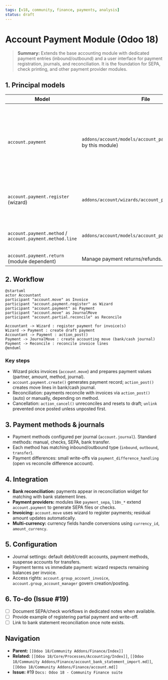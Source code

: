```yaml
---
tags: [v18, community, finance, payments, analysis]
status: draft
---
```


# Account Payment Module (Odoo 18)

> **Summary:** Extends the base accounting module with dedicated payment entries (inbound/outbound) and a user interface for payment registration, journals, and reconciliation. It is the foundation for SEPA, check printing, and other payment provider modules.

## 1. Principal models

| Model | File | Responsibilities |
|-------|------|------------------|
| `account.payment` | `addons/account/models/account_payment.py` (extended by this module) | Represents payments (customer receipts, vendor payments, internal transfers). Handles posting, cancellation, and move creation. |
| `account.payment.register` (wizard) | `addons/account/wizards/account_payment_register.py` | Registers payments from invoices/bills, producing `account.payment` records. |
| `account.payment.method` / `account.payment.method.line` | `addons/account/models/account_payment.py` | Define available payment methods per journal (manual, SEPA, checks). |
| `account.payment.return` (module dependent) | Manage payment returns/refunds. |

## 2. Workflow

```plantuml
@startuml
actor Accountant
participant "account.move" as Invoice
participant "account.payment.register" as Wizard
participant "account.payment" as Payment
participant "account.move" as JournalMove
participant "account.partial.reconcile" as Reconcile

Accountant -> Wizard : register payment for invoice(s)
Wizard -> Payment : create draft payment
Accountant -> Payment : action_post()
Payment -> JournalMove : create accounting move (bank/cash journal)
Payment -> Reconcile : reconcile invoice lines
@enduml
```

### Key steps
- Wizard picks invoices (`account.move`) and prepares payment values (partner, amount, method, journal).
- `account.payment.create()` generates payment record; `action_post()` creates move lines in bank/cash journal.
- Reconciliation: payments reconcile with invoices via `action_post()` (auto) or manually, depending on method.
- Cancellation: `action_cancel()` unreconciles and resets to draft; `unlink` prevented once posted unless unposted first.

## 3. Payment methods & journals
- Payment methods configured per journal (`account.journal`). Standard methods: manual, checks, SEPA, bank transfer.
- Each method has matching inbound/outbound type (`inbound`, `outbound`, `transfer`).
- Payment differences: small write-offs via `payment_difference_handling` (open vs reconcile difference account).

## 4. Integration
- **Bank reconciliation:** payments appear in reconciliation widget for matching with bank statement lines.
- **Payment providers:** modules like `payment_sepa`, `l10n_*` extend `account.payment` to generate SEPA files or checks.
- **Invoicing:** `account.move` uses wizard to register payments; residual amount updates automatically.
- **Multi-currency:** currency fields handle conversions using `currency_id`, `amount_currency`.

## 5. Configuration
- Journal settings: default debit/credit accounts, payment methods, suspense accounts for transfers.
- Payment terms vs immediate payment: wizard respects remaining balances per invoice.
- Access rights: `account.group_account_invoice`, `account.group_account_manager` govern creation/posting.

## 6. To-do (Issue #19)
- [ ] Document SEPA/check workflows in dedicated notes when available.
- [ ] Provide example of registering partial payment and write-off.
- [ ] Link to bank statement reconciliation once note exists.

## Navigation
- **Parent:** `[[Odoo 18/Community Addons/Finance/Index]]`
- **Related:** `[[Odoo 18/Core/Processes/Accounting/Index]]`, `[[Odoo 18/Community Addons/Finance/account_bank_statement_import.md]]`, `[[Odoo 18/Community Addons/Finance/account.md]]`
- **Issue:** #19 `Docs: Odoo 18 - Community Finance suite`
